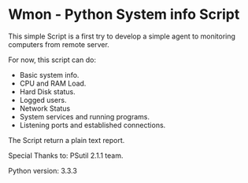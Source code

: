 Wmon - Python System info Script
================================

This simple Script is a first try to develop a simple agent to monitoring computers from remote server.

For now, this script can do:
- Basic system info.
- CPU and RAM Load.
- Hard Disk status.
- Logged users.
- Network Status
- System services and running programs.
- Listening ports and established connections.

The Script return a plain text report.

Special Thanks to:
PSutil 2.1.1 team.

Python version: 3.3.3

